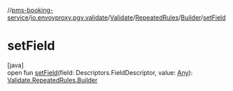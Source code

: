 //[pms-booking-service](../../../../../index.md)/[io.envoyproxy.pgv.validate](../../../index.md)/[Validate](../../index.md)/[RepeatedRules](../index.md)/[Builder](index.md)/[setField](set-field.md)

# setField

[java]\
open fun [setField](set-field.md)(field: Descriptors.FieldDescriptor, value: [Any](https://kotlinlang.org/api/core/kotlin-stdlib/kotlin/-any/index.html)): [Validate.RepeatedRules.Builder](index.md)